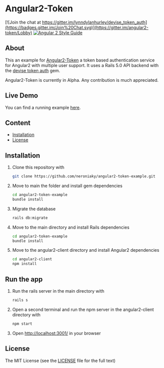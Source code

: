 # Angular2-Token
[![Join the chat at https://gitter.im/lynndylanhurley/devise_token_auth](https://badges.gitter.im/Join%20Chat.svg)](https://gitter.im/angular2-token/Lobby)
[![Angular 2 Style Guide](https://mgechev.github.io/angular2-style-guide/images/badge.svg)](https://angular.io/styleguide)

## About
This an example for [Angular2-Token](https://github.com/neroniaky/angular2-token) a token based authentication service for Angular2 with multiple user support.
It uses a Rails 5.0 API backend with the [devise token auth](https://github.com/lynndylanhurley/devise_token_auth) gem.

Angular2-Token is currently in Alpha. Any contribution is much appreciated.

## Live Demo
You can find a running example [here](https://angular2-token.herokuapp.com/).

## Content
- [Installation](#installation)
- [License](#license)

## Installation
1. Clone this repository with
    ```bash
    git clone https://github.com/neroniaky/angular2-token-example.git
    ```

2. Move to main the folder and install gem dependencies
    ```bash
    cd angular2-token-example
    bundle install
    ```

3. Migrate the database
    ```bash
    rails db:migrate
    ```

4. Move to the main directory and install Rails dependencies
    ```bash
    cd angular2-token-example
    bundle install
    ```

5. Move to the angular2-client directory and install Angular2 dependencies
    ```bash
    cd angular2-client
    npm install
    ```

## Run the app

1. Run the rails server in the main directory with
    ```bash
    rails s
    ```

2. Open a second terminal and run the npm server in the angular2-client directory with
    ```bash
    npm start
    ```

3. Open [http://localhost:3001/](http://localhost:3001/) in your browser

## License
The MIT License (see the [LICENSE](https://github.com/neroniaky/angular2-token/blob/master/LICENSE) file for the full text)